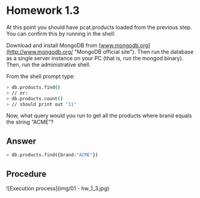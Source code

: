 # Homework 1.3

At this point you should have pcat.products loaded from the previous step. You can confirm this by running in the shell:

Download and install MongoDB from [www.mongodb.org](http://www.mongodb.org/ "MongoDB official site"). Then run the database as a single server instance on your PC (that is, run the mongod binary). Then, run the administrative shell.

From the shell prompt type:

```sh
> db.products.find()
> // or:
> db.products.count()
> // should print out "11"
```
Now, what query would you run to get all the products where brand equals the string “ACME”?

## Answer
```sh
> db.products.find({brand:"ACME"})
```

## Procedure
![Execution process](img/01 - hw_1_3.jpg)
